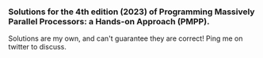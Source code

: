 ### Solutions for the 4th edition (2023) of Programming Massively Parallel Processors: a Hands-on Approach (PMPP).

Solutions are my own, and can't guarantee they are correct! Ping me on twitter to discuss.

